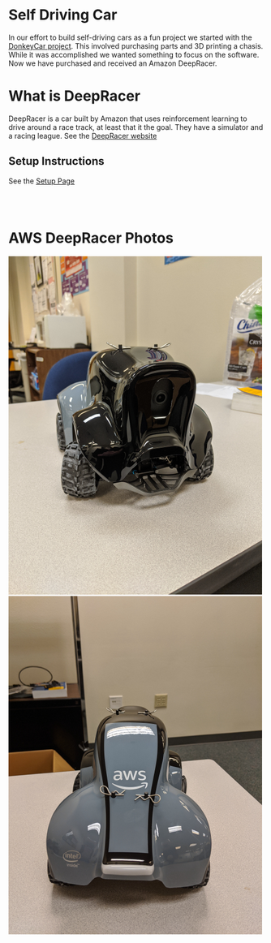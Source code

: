 # Self Driving Car
In our effort to build self-driving cars as a fun project we
started with the [DonkeyCar project](https://www.donkeycar.com/).
This involved purchasing parts and 3D printing a chasis. While it was
accomplished we wanted something to focus on the software.
Now we have purchased and received an Amazon DeepRacer.

# What is DeepRacer
DeepRacer is a car built by Amazon that uses reinforcement learning
to drive around a race track, at least that it the goal. They have
a simulator and a racing league.
See the [DeepRacer website](https://aws.amazon.com/deepracer/)

## Setup Instructions
See the [Setup Page](Setup.md)

<br><br>

# AWS DeepRacer Photos
![DeepRacer Front](images/DeepRacer_Front.jpg)
![DeepRacer Rear](images/DeepRacer_Rear.jpg)